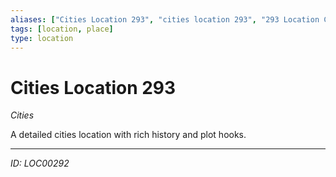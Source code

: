 ```yaml
---
aliases: ["Cities Location 293", "cities location 293", "293 Location Cities"]
tags: [location, place]
type: location
---
```


# Cities Location 293

*Cities*

A detailed cities location with rich history and plot hooks.

---
*ID: LOC00292*